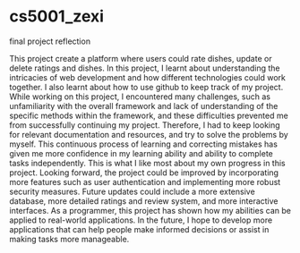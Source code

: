 # cs5001_zexi

final project reflection

This project create a platform where users could rate dishes, update or delete ratings and dishes. In this project, I learnt about understanding the intricacies of web development and how different technologies could work together. I also learnt about how to use github to keep track of my project. While working on this project, I encountered many challenges, such as unfamiliarity with the overall framework and lack of understanding of the specific methods within the framework, and these difficulties prevented me from successfully continuing my project. Therefore, I had to keep looking for relevant documentation and resources, and try to solve the problems by myself. This continuous process of learning and correcting mistakes has given me more confidence in my learning ability and ability to complete tasks independently. This is what I like most about my own progress in this project. Looking forward, the project could be improved by incorporating more features such as user authentication and implementing more robust security measures. Future updates could include a more extensive database, more detailed ratings and review system, and more interactive interfaces. As a programmer, this project has shown how my abilities can be applied to real-world applications. In the future, I hope to develop more applications that can help people make informed decisions or assist in making tasks more manageable.
